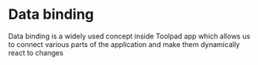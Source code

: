 # Data binding

<p class="description">
    Data binding is a widely used concept inside Toolpad app which allows us to connect various parts of the application and make them dynamically react to changes
</p>
